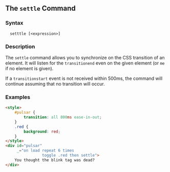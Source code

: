 
## The `settle` Command

### Syntax

```ebnf
  setttle [<expression>]
```

### Description

The `settle` command allows you to synchronize on the CSS transition of an element.  It will listen for the
`transitionend` even on the given element (or `me` if no element is given).

If a `transitionstart` event is not received within 500ms, the command will continue assuming that no
transition will occur.

### Examples

```html
<style>
    #pulsar {
        transition: all 800ms ease-in-out;
    }
    .red {
        background: red;
    }
</style>
<div id="pulsar"
     _="on load repeat 6 times 
                toggle .red then settle">
    You thought the blink tag was dead?
</div>
```
